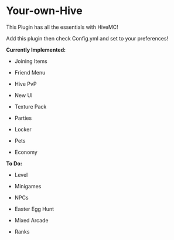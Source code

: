 # Your-own-Hive

This Plugin has all the essentials with HiveMC!

Add this plugin then check Config.yml and set to your preferences!

**Currently Implemented:**

- Joining Items

- Friend Menu

- Hive PvP

- New UI

- Texture Pack

- Parties

- Locker

- Pets

- Economy

**To Do:**

- Level

- Minigames

- NPCs

- Easter Egg Hunt

- Mixed Arcade

- Ranks
